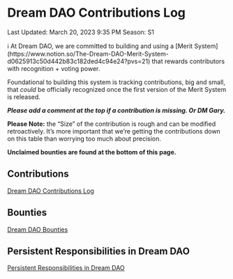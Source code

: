 # Dream DAO Contributions Log

Last Updated: March 20, 2023 9:35 PM
Season: S1

<aside>
ℹ️ At Dream DAO, we are committed to building and using a [Merit System](https://www.notion.so/The-Dream-DAO-Merit-System-d0625913c50d442b83c182ded4c94e24?pvs=21) that rewards contributors with recognition + voting power.

Foundational to building this system is tracking contributions, big and small, that *could* be officially recognized once the first version of the Merit System is released.

***Please add a comment at the top if a contribution is missing. Or DM Gary.***

**Please Note:** the “Size” of the contribution is rough and can be modified retroactively. It’s more important that we’re getting the contributions down on this table than worrying too much about precision.

**Unclaimed bounties are found at the bottom of this page.**

</aside>

## Contributions

[Dream DAO Contributions Log](Dream%20DAO%20Contributions%20Log%2079aa8266fcc44da3bb60c648c01cd522/Dream%20DAO%20Contributions%20Log%2046af1690c22047cb80036ece87901675.csv)

## Bounties

[Dream DAO Bounties](Dream%20DAO%20Contributions%20Log%2079aa8266fcc44da3bb60c648c01cd522/Dream%20DAO%20Bounties%20659d3fbe41b649f49e80792d5e885a5e.csv)

## Persistent Responsibilities in Dream DAO

[Persistent Responsibilities in Dream DAO](Dream%20DAO%20Contributions%20Log%2079aa8266fcc44da3bb60c648c01cd522/Persistent%20Responsibilities%20in%20Dream%20DAO%2000e780a3aea143ddb73b42159ba2baea.csv)